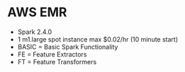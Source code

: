 # AWS EMR

* Spark 2.4.0
* 1 m1.large spot instance max $0.02/hr (10 minute start)
* BASIC = Basic Spark Functionality
* FE = Feature Extractors
* FT = Feature Transformers
